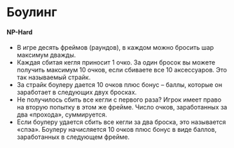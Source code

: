 # Боулинг
#### NP-Hard
- В игре десять фреймов (раундов), в каждом можно бросить шар максимум дважды.
- Каждая сбитая кегля приносит 1 очко. За один бросок вы можете получить максимум 10 очков, если сбиваете все 10 аксессуаров. Это так называемый страйк.
- За страйк боулеру дается 10 очков плюс бонус – баллы, которые он заработает в следующих двух бросках.
- Не получилось сбить все кегли с первого раза? Игрок имеет право на вторую попытку в этом же фрейме. Число очков, заработанных за два «прохода», суммируется.
- Если боулеру удается сбить все кегли за два броска, это называется «спэа». Боулеру начисляется 10 очков плюс бонус в виде баллов, заработанных в следующем фрейме.
